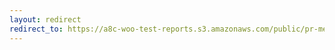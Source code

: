 ```yaml
---
layout: redirect
redirect_to: https://a8c-woo-test-reports.s3.amazonaws.com/public/pr-merge/39830/e2e/index.html
---
```

